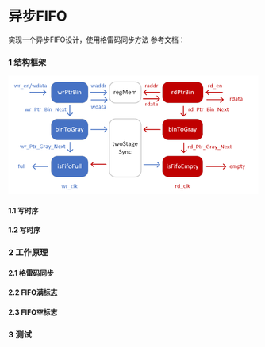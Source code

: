 异步FIFO 
=======================
实现一个异步FIFO设计，使用格雷码同步方法
参考文档：
### 1 结构框架
![asyncfifo](./src/main/resources/afifo.png)
#### 1.1 写时序
#### 1.2 写时序
### 2 工作原理
#### 2.1 格雷码同步
#### 2.2 FIFO满标志
#### 2.3 FIFO空标志
### 3 测试
